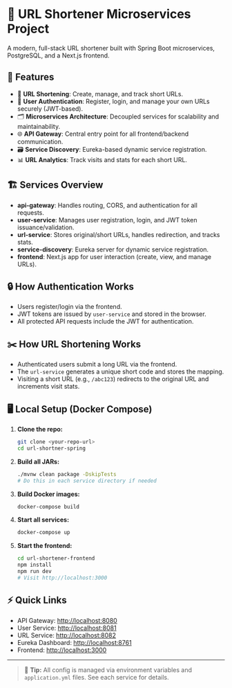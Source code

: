 # 🚀 URL Shortener Microservices Project

A modern, full-stack URL shortener built with Spring Boot microservices, PostgreSQL, and a Next.js frontend.

## 🧩 Features
- 🔗 **URL Shortening**: Create, manage, and track short URLs.
- 👤 **User Authentication**: Register, login, and manage your own URLs securely (JWT-based).
- 🗂️ **Microservices Architecture**: Decoupled services for scalability and maintainability.
- 🌐 **API Gateway**: Central entry point for all frontend/backend communication.
- 🗃️ **Service Discovery**: Eureka-based dynamic service registration.
- 📊 **URL Analytics**: Track visits and stats for each short URL.

## 🏗️ Services Overview
- **api-gateway**: Handles routing, CORS, and authentication for all requests.
- **user-service**: Manages user registration, login, and JWT token issuance/validation.
- **url-service**: Stores original/short URLs, handles redirection, and tracks stats.
- **service-discovery**: Eureka server for dynamic service registration.
- **frontend**: Next.js app for user interaction (create, view, and manage URLs).

## 🔒 How Authentication Works
- Users register/login via the frontend.
- JWT tokens are issued by `user-service` and stored in the browser.
- All protected API requests include the JWT for authentication.

## ✂️ How URL Shortening Works
- Authenticated users submit a long URL via the frontend.
- The `url-service` generates a unique short code and stores the mapping.
- Visiting a short URL (e.g., `/abc123`) redirects to the original URL and increments visit stats.

## 🖥️ Local Setup (Docker Compose)

1. **Clone the repo:**
   ```sh
   git clone <your-repo-url>
   cd url-shortner-spring
   ```
2. **Build all JARs:**
   ```sh
   ./mvnw clean package -DskipTests
   # Do this in each service directory if needed
   ```
3. **Build Docker images:**
   ```sh
   docker-compose build
   ```
4. **Start all services:**
   ```sh
   docker-compose up
   ```
5. **Start the frontend:**
   ```sh
   cd url-shortener-frontend
   npm install
   npm run dev
   # Visit http://localhost:3000
   ```

## ⚡ Quick Links
- API Gateway: [http://localhost:8080](http://localhost:8080)
- User Service: [http://localhost:8081](http://localhost:8081)
- URL Service: [http://localhost:8082](http://localhost:8082)
- Eureka Dashboard: [http://localhost:8761](http://localhost:8761)
- Frontend: [http://localhost:3000](http://localhost:3000)

---

> 📝 **Tip:** All config is managed via environment variables and `application.yml` files. See each service for details. 